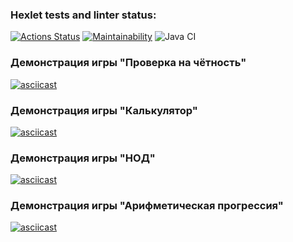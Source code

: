 ### Hexlet tests and linter status:
[![Actions Status](https://github.com/Wo0ty/java-project-lvl1/workflows/hexlet-check/badge.svg)](https://github.com/Wo0ty/java-project-lvl1/actions)
[![Maintainability](https://api.codeclimate.com/v1/badges/a99a88d28ad37a79dbf6/maintainability)](https://codeclimate.com/github/codeclimate/codeclimate/maintainability)
![Java CI](https://github.com/Wo0ty/java-project-lvl1/actions/workflows/github-actions.yml/badge.svg)

### Демонстрация игры "Проверка на чётность"
[![asciicast](https://asciinema.org/a/agph8ej0kQxeuPkO5XmFrgtaG.svg)](https://asciinema.org/a/agph8ej0kQxeuPkO5XmFrgtaG)

### Демонстрация игры "Калькулятор"
[![asciicast](https://asciinema.org/a/Tqc2MoRwjoxusD2xmVx5AftCd.svg)](https://asciinema.org/a/Tqc2MoRwjoxusD2xmVx5AftCd)

### Демонстрация игры "НОД"
[![asciicast](https://asciinema.org/a/jtN0p4AOas3CPm05qHQKLic0c.svg)](https://asciinema.org/a/jtN0p4AOas3CPm05qHQKLic0c)

### Демонстрация игры "Арифметическая прогрессия"
[![asciicast](https://asciinema.org/a/EBEc0k6X3fy8MEBq5lrUe4gLl.svg)](https://asciinema.org/a/EBEc0k6X3fy8MEBq5lrUe4gLl)